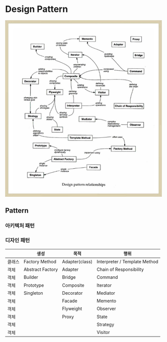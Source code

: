 # Design Pattern 

![Design Pattern](https://github.com/keepinmindsh/lines_edu/blob/main/designpattern/designpatterrelationship.png)

## Pattern 

### 아키텍처 패턴 

### 디자인 패턴 

||생성|목적|행위|
|---|---|---|---|
|클래스|Factory Method|Adapter(class)|Interpreter / Template Method|
|객체|Abstract Factory|Adapter|Chain of Responsibility|
|객체|Builder|Bridge|Command|
|객체|Prototype|Composite|Iterator|
|객체|Singleton|Decorator|Mediator|
|객체||Facade|Memento|
|객체||Flyweight|Observer|
|객체||Proxy|State|
|객체|||Strategy|
|객체|||Visitor|
